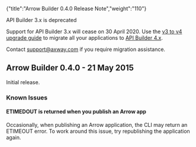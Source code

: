 {"title":"Arrow Builder 0.4.0 Release Note","weight":"110"}

API Builder 3.x is deprecated

Support for API Builder 3.x will cease on 30 April 2020. Use the [v3 to v4 upgrade guide](https://docs.axway.com/bundle/API_Builder_4x_allOS_en/page/api_builder_v3_to_v4_upgrade_guide.html) to migrate all your applications to [API Builder 4.x](https://docs.axway.com/bundle/API_Builder_4x_allOS_en/page/api_builder_getting_started_guide.html).

Contact [support@axway.com](mailto:support@axway.com) if you require migration assistance.

## Arrow Builder 0.4.0 - 21 May 2015

Initial release.

### Known Issues

#### ETIMEDOUT is returned when you publish an Arrow app

Occasionally, when publishing an Arrow application, the CLI may return an ETIMEOUT error. To work around this issue, try republishing the application again.

